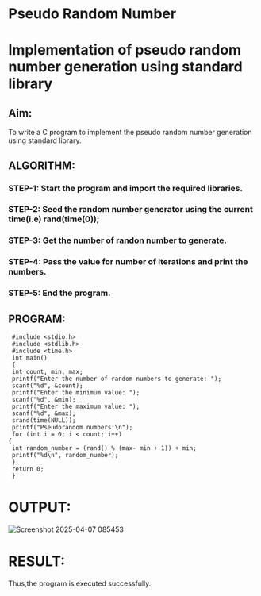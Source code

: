 # Pseudo Random Number
# Implementation of pseudo random number generation using standard library
## Aim:
To write a C program to implement the pseudo random number generation using standard library.
## ALGORITHM:
### STEP-1: Start the program and import the required libraries.
### STEP-2: Seed the random number generator using the current time(i.e) rand(time(0));
### STEP-3: Get the number of randon number to generate.
### STEP-4: Pass the value for number of iterations and print the numbers.
### STEP-5: End the program.

## PROGRAM:
```
 #include <stdio.h>
 #include <stdlib.h>
 #include <time.h>
 int main()
 {
 int count, min, max;
 printf("Enter the number of random numbers to generate: ");
 scanf("%d", &count);
 printf("Enter the minimum value: ");
 scanf("%d", &min);
 printf("Enter the maximum value: ");
 scanf("%d", &max);
 srand(time(NULL));
 printf("Pseudorandom numbers:\n");
 for (int i = 0; i < count; i++)
{
 int random_number = (rand() % (max- min + 1)) + min;
 printf("%d\n", random_number);
 }
 return 0;
 }
```
# OUTPUT:
 ![Screenshot 2025-04-07 085453](https://github.com/user-attachments/assets/c47de992-4720-4fd5-b3fb-69232aacba87)

# RESULT:
Thus,the program is executed successfully.
